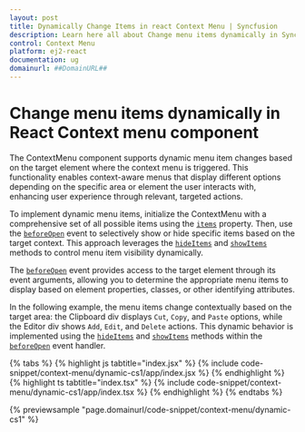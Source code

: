 ```yaml
---
layout: post
title: Dynamically Change Items in react Context Menu | Syncfusion
description: Learn here all about Change menu items dynamically in Syncfusion React Context menu component of Syncfusion Essential JS 2 and more.
control: Context Menu 
platform: ej2-react
documentation: ug
domainurl: ##DomainURL##
---
```

# Change menu items dynamically in React Context menu component

The ContextMenu component supports dynamic menu item changes based on the target element where the context menu is triggered. This functionality enables context-aware menus that display different options depending on the specific area or element the user interacts with, enhancing user experience through relevant, targeted actions.

To implement dynamic menu items, initialize the ContextMenu with a comprehensive set of all possible items using the [`items`](https://ej2.syncfusion.com/react/documentation/api/context-menu/#items) property. Then, use the [`beforeOpen`](https://ej2.syncfusion.com/react/documentation/api/context-menu/#beforeopen) event to selectively show or hide specific items based on the target context. This approach leverages the [`hideItems`](https://ej2.syncfusion.com/react/documentation/api/context-menu/#hideitems) and [`showItems`](https://ej2.syncfusion.com/react/documentation/api/context-menu/#showitems) methods to control menu item visibility dynamically.

The [`beforeOpen`](https://ej2.syncfusion.com/react/documentation/api/context-menu/#beforeopen) event provides access to the target element through its event arguments, allowing you to determine the appropriate menu items to display based on element properties, classes, or other identifying attributes.

In the following example, the menu items change contextually based on the target area: the Clipboard div displays `Cut`, `Copy`, and `Paste` options, while the Editor div shows `Add`, `Edit`, and `Delete` actions. This dynamic behavior is implemented using the [`hideItems`](https://ej2.syncfusion.com/react/documentation/api/context-menu/#hideitems) and [`showItems`](https://ej2.syncfusion.com/react/documentation/api/context-menu/#showitems) methods within the [`beforeOpen`](https://ej2.syncfusion.com/react/documentation/api/context-menu/#beforeopen) event handler.

{% tabs %}
{% highlight js tabtitle="index.jsx" %}
{% include code-snippet/context-menu/dynamic-cs1/app/index.jsx %}
{% endhighlight %}
{% highlight ts tabtitle="index.tsx" %}
{% include code-snippet/context-menu/dynamic-cs1/app/index.tsx %}
{% endhighlight %}
{% endtabs %}

 {% previewsample "page.domainurl/code-snippet/context-menu/dynamic-cs1" %}
